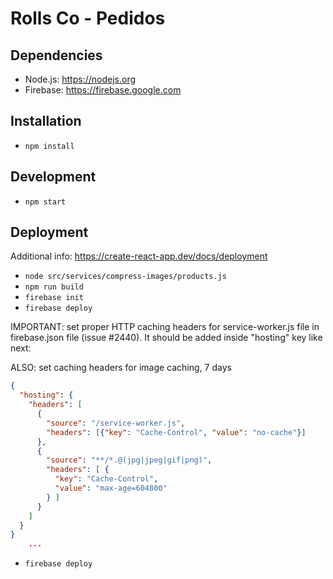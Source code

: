 # Rolls Co - Pedidos

## Dependencies
- Node.js: https://nodejs.org
- Firebase: https://firebase.google.com

## Installation
- `npm install`

## Development
- `npm start`

## Deployment
Additional info: https://create-react-app.dev/docs/deployment

- `node src/services/compress-images/products.js`
- `npm run build`
- `firebase init`
- `firebase deploy`

IMPORTANT: set proper HTTP caching headers for service-worker.js file in firebase.json file (issue #2440). It should be added inside "hosting" key like next:

ALSO: set caching headers for image caching, 7 days
```json
{
  "hosting": {
    "headers": [
      {
        "source": "/service-worker.js", 
        "headers": [{"key": "Cache-Control", "value": "no-cache"}]
      },
      {
        "source": "**/*.@(jpg|jpeg|gif|png)",
        "headers": [ {
          "key": "Cache-Control",
          "value": "max-age=604800"
        } ]
      }
    ]
  }
}
    ...
```


- `firebase deploy`